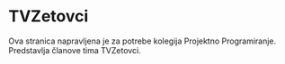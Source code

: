 # TVZetovci

Ova stranica napravljena je za potrebe kolegija Projektno Programiranje. Predstavlja članove tima TVZetovci.
